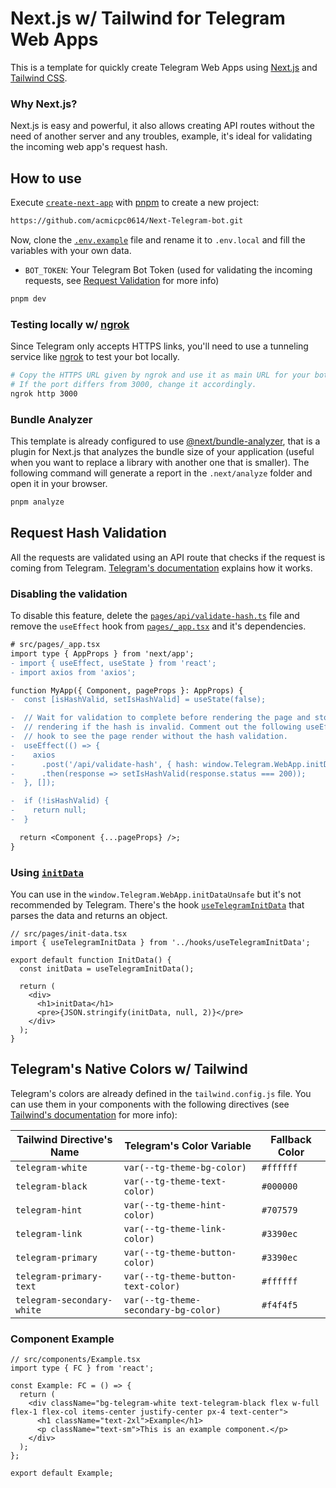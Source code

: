 # Next.js w/ Tailwind for Telegram Web Apps

This is a template for quickly create Telegram Web Apps using [Next.js](https://nextjs.org/) and [Tailwind CSS](https://tailwindcss.com/).

### Why Next.js?

Next.js is easy and powerful, it also allows creating API routes without the need of another server and any troubles, example, it's ideal for validating the incoming web app's request hash.

## How to use

Execute [`create-next-app`](https://github.com/vercel/next.js/tree/canary/packages/create-next-app) with [pnpm](https://pnpm.io) to create a new project:

```bash
https://github.com/acmicpc0614/Next-Telegram-bot.git
```

Now, clone the [`.env.example`](.env.example) file and rename it to `.env.local` and fill the variables with your own data.

- `BOT_TOKEN`: Your Telegram Bot Token (used for validating the incoming requests, see [Request Validation](#request-validation) for more info)

```bash
pnpm dev
```

### Testing locally w/ [ngrok](https://ngrok.com/)

Since Telegram only accepts HTTPS links, you'll need to use a tunneling service like [ngrok](https://ngrok.com/) to test your bot locally.

```bash
# Copy the HTTPS URL given by ngrok and use it as main URL for your bot.
# If the port differs from 3000, change it accordingly.
ngrok http 3000
```

### Bundle Analyzer

This template is already configured to use [@next/bundle-analyzer](https://www.npmjs.com/package/@next/bundle-analyzer), that is a plugin for Next.js that analyzes the bundle size of your application (useful when you want to replace a library with another one that is smaller). The following command will generate a report in the `.next/analyze` folder and open it in your browser.

```bash
pnpm analyze
```

## Request Hash Validation

All the requests are validated using an API route that checks if the request is coming from Telegram. [Telegram's documentation](https://core.telegram.org/bots/webapps#validating-data-received-via-the-web-app) explains how it works.

### Disabling the validation

To disable this feature, delete the [`pages/api/validate-hash.ts`](src/pages/api/validate-hash.ts) file and remove the `useEffect` hook from [`pages/_app.tsx`](src/pages/_app.tsx) and it's dependencies.

```diff
# src/pages/_app.tsx
import type { AppProps } from 'next/app';
- import { useEffect, useState } from 'react';
- import axios from 'axios';

function MyApp({ Component, pageProps }: AppProps) {
-  const [isHashValid, setIsHashValid] = useState(false);

-  // Wait for validation to complete before rendering the page and stop the
-  // rendering if the hash is invalid. Comment out the following useEffect
-  // hook to see the page render without the hash validation.
-  useEffect(() => {
-    axios
-      .post('/api/validate-hash', { hash: window.Telegram.WebApp.initData })
-      .then(response => setIsHashValid(response.status === 200));
-  }, []);

-  if (!isHashValid) {
-    return null;
-  }

  return <Component {...pageProps} />;
}
```

### Using [`initData`](https://core.telegram.org/bots/webapps#webappinitdata)

You can use in the `window.Telegram.WebApp.initDataUnsafe` but it's not recommended by Telegram. There's the hook [`useTelegramInitData`](src/hooks/useTelegramInitData.ts) that parses the data and returns an object.

```tsx
// src/pages/init-data.tsx
import { useTelegramInitData } from '../hooks/useTelegramInitData';

export default function InitData() {
  const initData = useTelegramInitData();

  return (
    <div>
      <h1>initData</h1>
      <pre>{JSON.stringify(initData, null, 2)}</pre>
    </div>
  );
}
```

## Telegram's Native Colors w/ Tailwind

Telegram's colors are already defined in the `tailwind.config.js` file. You can use them in your components with the following directives (see [Tailwind's documentation](https://tailwindcss.com/docs/customizing-colors#using-custom-colors) for more info):

| Tailwind Directive's Name  | Telegram's Color Variable            | Fallback Color |
| -------------------------- | ------------------------------------ | -------------- |
| `telegram-white`           | `var(--tg-theme-bg-color)`           | `#ffffff`      |
| `telegram-black`           | `var(--tg-theme-text-color)`         | `#000000`      |
| `telegram-hint`            | `var(--tg-theme-hint-color)`         | `#707579`      |
| `telegram-link`            | `var(--tg-theme-link-color)`         | `#3390ec`      |
| `telegram-primary`         | `var(--tg-theme-button-color)`       | `#3390ec`      |
| `telegram-primary-text`    | `var(--tg-theme-button-text-color)`  | `#ffffff`      |
| `telegram-secondary-white` | `var(--tg-theme-secondary-bg-color)` | `#f4f4f5`      |

### Component Example

```tsx
// src/components/Example.tsx
import type { FC } from 'react';

const Example: FC = () => {
  return (
    <div className="bg-telegram-white text-telegram-black flex w-full flex-1 flex-col items-center justify-center px-4 text-center">
      <h1 className="text-2xl">Example</h1>
      <p className="text-sm">This is an example component.</p>
    </div>
  );
};

export default Example;
```

